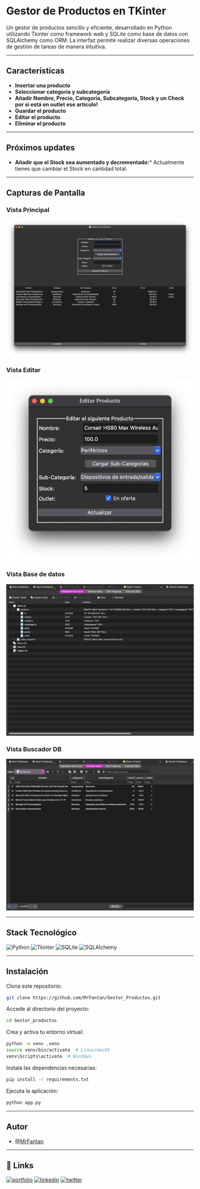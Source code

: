 # Gestor de Productos en TKinter

Un gestor de productos sencillo y eficiente, desarrollado en Python utilizando Tkinter como framework web y SQLite como base de datos con SQLAlchemy como ORM. La interfaz permite realizar diversas operaciones de gestión de tareas de manera intuitiva.

---

## Características

- **Insertar una producto**
- **Seleccionar categoría y subcategoría**
- **Añadir Nombre, Precio, Categoria, Subcategoría, Stock y un Check por si está en outlet ese artículo!**
- **Guardar el producto**
- **Editar el producto**
- **Eliminar el producto**


---

## Próximos updates

- **Añadir que el Stock sea aumentado y decrementado:*** Actualmente tienes que cambiar el Stock en cantidad total.
 
---

## Capturas de Pantalla

### Vista Principal

![Vista Principal](/assets/principal.png)

### Vista Editar

![Vista Editar producto](/assets/editar_producto.png)

### Vista Base de datos

![Vista Estructura](/assets/db_estructura.png)

### Vista Buscador DB

![Vista Buscador DB](/assets/buscador_db.png)


---

## Stack Tecnológico

![Python](https://img.shields.io/badge/Python-3.x-3776AB?style=for-the-badge&logo=python&logoColor=white)
![Tkinter](https://img.shields.io/badge/Tkinter-v8.6.14-0078D4?style=for-the-badge&logo=tkinter&logoColor=white
)
![SQLite](https://img.shields.io/badge/SQLite-Database-003B57?style=for-the-badge&logo=sqlite&logoColor=white)
![SQLAlchemy](https://img.shields.io/badge/SQLAlchemy-ORM-CA4245?style=for-the-badge&logo=)

---

## Instalación

Clona este repositorio:

```bash
git clone https://github.com/MrFantan/Gestor_Productos.git
```

Accede al directorio del proyecto:

```bash
cd Gestor_productos
```

Crea y activa tu entorno virtual:

```bash
python -m venv .venv
source venv/bin/activate  # Linux/macOS
venv\Scripts\activate  # Windows
```

Instala las dependencias necesarias:

```bash
pip install -r requirements.txt
```

Ejecuta la aplicación:

```bash
python app.py
```


---

## Autor

- [@MrFantan](https://www.github.com/MrFantan)

---

## 🔗 Links

[![portfolio](https://img.shields.io/badge/my_portfolio-000?style=for-the-badge&logo=ko-fi&logoColor=white)](https://github.com/MrFantan?tab=repositories/)
[![linkedin](https://img.shields.io/badge/linkedin-0A66C2?style=for-the-badge&logo=linkedin&logoColor=white)](https://www.linkedin.com/in/aaron-planas/)
[![twitter](https://img.shields.io/badge/twitter-1DA1F2?style=for-the-badge&logo=twitter&logoColor=white)](https://twitter.com/Fantan_)
